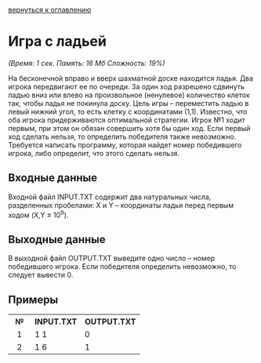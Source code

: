 <a href="/README.md">вернуться к оглавлению</a><br>

<h1>Игра с ладьей</h1>
<i>(Время: 1&nbsp;сек. Память: 16 Мб&nbsp;Сложность: 19%)</i>

<p class=text>
На бесконечной вправо и вверх шахматной доске находится ладья. Два игрока передвигают ее по очереди. За один ход разрешено сдвинуть ладью вниз или влево на произвольное (ненулевое) количество клеток так, чтобы ладья не покинула доску. Цель игры – переместить ладью в левый нижний угол, то есть клетку с координатами (1,1). Известно, что оба игрока придерживаются оптимальной стратегии. Игрок №1 ходит первым, при этом он обязан совершить хотя бы один ход. Если первый ход сделать нельзя, то определить победителя также невозможно. Требуется написать программу, которая найдет номер победившего игрока, либо определит, что этого сделать нельзя.
</p>

<h2>Входные данные</h2>

<p class=text>
Входной файл INPUT.TXT содержит два натуральных числа, разделенных пробелами: X и Y – координаты ладьи перед первым ходом (X,Y &#8804; 10<sup>9</sup>).
</p>

<h2>Выходные данные</h2>

<p class=text>
В выходной файл OUTPUT.TXT выведите одно число – номер победившего игрока. Если победителя определить невозможно, то следует вывести 0.
</p>

<h2>Примеры</h2>

<table>
<tr><th width=30>№</th><th>INPUT.TXT</th><th>OUTPUT.TXT</th></tr>
<tr class=white2><td align=center>1</td><td valign=top>1 1</td><td valign=top>0</td></tr>
<tr class=white2><td align=center>2</td><td valign=top>1 6</td><td valign=top>1</td></tr>
</table>